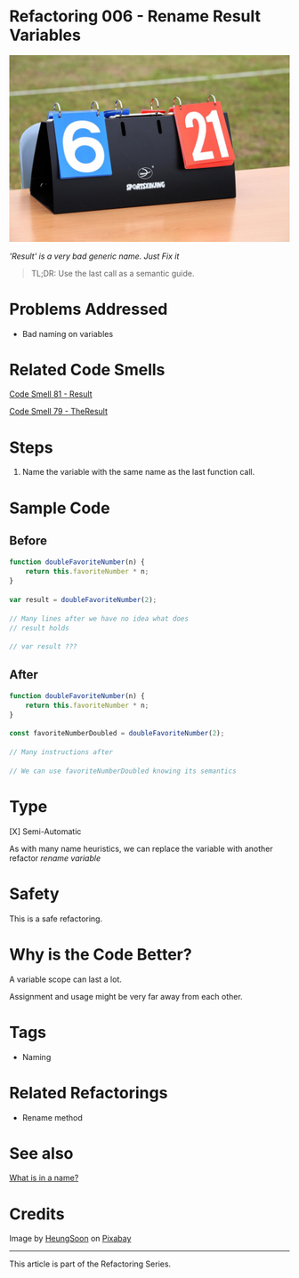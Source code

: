 # Refactoring 006 - Rename Result Variables

![Refactoring 006 - Rename Result Variables](Refactoring%20006%20-%20Rename%20Result%20Variables.jpg)

*'Result' is a very bad generic name. Just Fix it*

> TL;DR: Use the last call as a semantic guide.

# Problems Addressed

- Bad naming on variables

# Related Code Smells

[Code Smell 81 - Result](https://github.com/mcsee/Software-Design-Articles/tree/main/Articles/Code%20Smells/Code%20Smell%2081%20-%20Result/readme.md)

[Code Smell 79 - TheResult](https://github.com/mcsee/Software-Design-Articles/tree/main/Articles/Code%20Smells/Code%20Smell%2079%20-%20TheResult/readme.md)

# Steps

1. Name the variable with the same name as the last function call.

# Sample Code

## Before

<!-- [Gist Url](https://gist.github.com/mcsee/c4f1e90fb0a61724ea5993e04d572b5c) -->

```javascript
function doubleFavoriteNumber(n) {
    return this.favoriteNumber * n;
}

var result = doubleFavoriteNumber(2);

// Many lines after we have no idea what does 
// result holds

// var result ???
```

## After

<!-- [Gist Url](https://gist.github.com/mcsee/5a9bbc54b45798a610f0a76b8c25a583) -->

```javascript
function doubleFavoriteNumber(n) {
    return this.favoriteNumber * n;
}

const favoriteNumberDoubled = doubleFavoriteNumber(2);

// Many instructions after

// We can use favoriteNumberDoubled knowing its semantics
```

# Type

[X] Semi-Automatic

As with many name heuristics, we can replace the variable with another refactor *rename variable*

# Safety

This is a safe refactoring.

# Why is the Code Better?

A variable scope can last a lot.

Assignment and usage might be very far away from each other.

# Tags

- Naming 

# Related Refactorings

- Rename method

# See also

[What is in a name?](https://github.com/mcsee/Software-Design-Articles/tree/main/Articles/Theory/What%20exactly%20is%20a%20name%20-%20Part%20I%20The%20Quest/readme.md)

# Credits

Image by [HeungSoon](https://pixabay.com/users/heungsoon-4523762/) on [Pixabay](https://pixabay.com/)

* * * 

This article is part of the Refactoring Series.